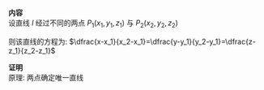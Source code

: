 **内容**  
设直线 $l$ 经过不同的两点 $P_1(x_1,y_1,z_1)$ 与 $P_2(x_2,y_2,z_2)$  
  
则该直线的方程为: $\dfrac{x-x_1}{x_2-x_1}=\dfrac{y-y_1}{y_2-y_1}=\dfrac{z-z_1}{z_2-z_1}$  
  
**证明**  
原理: 两点确定唯一直线  

